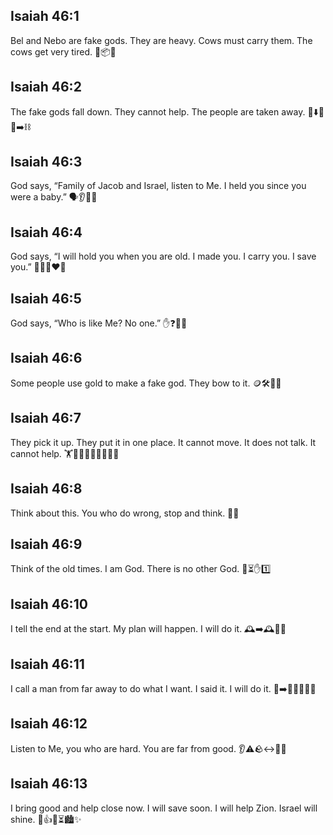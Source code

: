 ## Isaiah 46:1
Bel and Nebo are fake gods. They are heavy. Cows must carry them. The cows get very tired. 🐄📦😓
## Isaiah 46:2
The fake gods fall down. They cannot help. The people are taken away. 🗿⬇️🚫🆘➡️⛓️
## Isaiah 46:3
God says, “Family of Jacob and Israel, listen to Me. I held you since you were a baby.” 🗣️👂👶🤲
## Isaiah 46:4
God says, “I will hold you when you are old. I made you. I carry you. I save you.” 👴👵🤲❤️🛟
## Isaiah 46:5
God says, “Who is like Me? No one.” ✋❓🙅‍♂️
## Isaiah 46:6
Some people use gold to make a fake god. They bow to it. 🪙🛠️🗿🙇
## Isaiah 46:7
They pick it up. They put it in one place. It cannot move. It does not talk. It cannot help. 🏋️📍🗿🤐🚫🏃‍♂️🚫🆘
## Isaiah 46:8
Think about this. You who do wrong, stop and think. 🧠🛑
## Isaiah 46:9
Think of the old times. I am God. There is no other God. 🧠⏳✋1️⃣
## Isaiah 46:10
I tell the end at the start. My plan will happen. I will do it. 🕰️➡️🕰️📣✅
## Isaiah 46:11
I call a man from far away to do what I want. I said it. I will do it. 🧭➡️👤🏃‍♂️📣✅
## Isaiah 46:12
Listen to Me, you who are hard. You are far from good. 👂⚠️🪨↔️🚶‍♂️
## Isaiah 46:13
I bring good and help close now. I will save soon. I will help Zion. Israel will shine. 🎁👍🛟⏳🏙️✨
